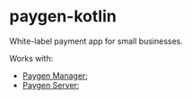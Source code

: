 # paygen-kotlin

White-label payment app for small businesses.

Works with:
 - [Paygen Manager](https://github.com/Headtrap/paygen-manager-android);
 - [Paygen Server](https://github.com/Headtrap/paygen-server);
